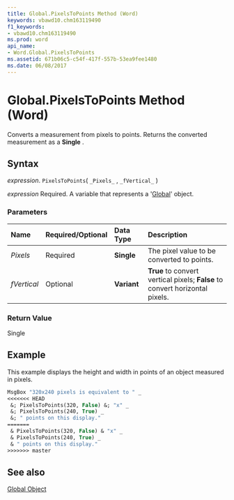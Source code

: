 ```yaml
---
title: Global.PixelsToPoints Method (Word)
keywords: vbawd10.chm163119490
f1_keywords:
- vbawd10.chm163119490
ms.prod: word
api_name:
- Word.Global.PixelsToPoints
ms.assetid: 671b06c5-c54f-417f-557b-53ea9fee1480
ms.date: 06/08/2017
---
```



# Global.PixelsToPoints Method (Word)

Converts a measurement from pixels to points. Returns the converted measurement as a  **Single** .


## Syntax

 _expression_. `PixelsToPoints`( `_Pixels_` , `_fVertical_` )

 _expression_ Required. A variable that represents a '[Global](Word.Global.md)' object.


### Parameters



|**Name**|**Required/Optional**|**Data Type**|**Description**|
|:-----|:-----|:-----|:-----|
| _Pixels_|Required| **Single**|The pixel value to be converted to points.|
| _fVertical_|Optional| **Variant**| **True** to convert vertical pixels; **False** to convert horizontal pixels.|

### Return Value

Single


## Example

This example displays the height and width in points of an object measured in pixels.


```vb
MsgBox "320x240 pixels is equivalent to " _ 
<<<<<<< HEAD
 &; PixelsToPoints(320, False) &; "x" _ 
 &; PixelsToPoints(240, True) _ 
 &; " points on this display."
=======
 & PixelsToPoints(320, False) & "x" _ 
 & PixelsToPoints(240, True) _ 
 & " points on this display."
>>>>>>> master
```


## See also


[Global Object](Word.Global.md)

